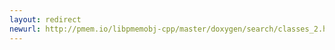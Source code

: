 ```yaml
---
layout: redirect
newurl: http://pmem.io/libpmemobj-cpp/master/doxygen/search/classes_2.html
---
```

